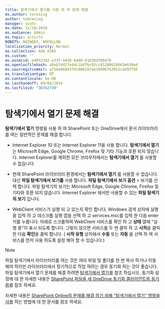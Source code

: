 ```yaml
---
title: 탐색기에서 열기를 사용 하 여 문제 해결
ms.author: toresing
author: tomresing
manager: scotv
ms.date: 12/10/2018
ms.audience: Admin
ms.topic: article
ROBOTS: NOINDEX, NOFOLLOW
localization_priority: Normal
ms.collection: Adm_O365
ms.custom: ''
ms.assetid: ed852342-e33f-4450-8400-63d30df09476
ms.openlocfilehash: a9ab7dd27e4dc1bd76c93cc81260616063e638ed
ms.sourcegitcommit: a256e8680379c006287ae30996763051c4d9ff85
ms.translationtype: MT
ms.contentlocale: ko-KR
ms.lasthandoff: 09/04/2019
ms.locfileid: "36742739"
---
```

# <a name="fix-problems-with-open-with-explorer"></a>탐색기에서 열기 문제 해결

**탐색기에서 열기** 명령을 사용 하 여 SharePoint 또는 OneDrive에서 문서 라이브러리를 여는 일반적인 문제를 해결 합니다. 
  
- Internet Explorer 10 또는 Internet Explorer 11을 사용 합니다. **탐색기에서 열기** 는 Microsoft Edge, Google Chrome, Firefox 및 기타 기능과 호환 되지 않습니다. Internet Explorer를 제외한 모든 브라우저에서는 **탐색기에서 열기** 를 사용할 수 없습니다. 
    
- 현재 SharePoint 라이브러리 환경에서는 **탐색기에서 열기** 를 사용할 수 없습니다. 대신 **파일 탐색기에서 보기를** 사용 합니다. **파일 탐색기에서** **보기 옵션** \> 보기를 선택 합니다. 파일 탐색기의 보기는 Microsoft Edge, Google Chrome, Firefox 및 기타와 호환 되지 않습니다. Internet Explorer 에서만 사용할 수 있는 **파일 탐색기의 보기** 입니다. 
    
- WebClient 서비스가 실행 되 고 있는지 확인 합니다. Windows 검색 상자에 실행을 입력 하 고 데스크톱 실행 앱을 선택 하 고 services.msc를 입력 한 다음 enter 키를 누릅니다. 아래로 스크롤하여 WebClient 서비스를 확인 하 고 **상태** 열에 "실행 중"이 표시 되도록 합니다. 그렇지 않으면 서비스를 두 번 클릭 하 고 **시작**을 클릭 한 다음 **확인**을 클릭 합니다. ( **시작 유형** 상자에서 **수동** 또는 **자동** 을 선택 하 여 서비스를 먼저 사용 하도록 설정 해야 할 수 있습니다.) 
    
> [!NOTE]
> 파일 탐색기에서 라이브러리를 여는 것은 여러 파일 및 폴더를 한 번 복사 하거나 이동 해야 하지만 라이브러리에서 정기적으로 작업 하려는 경우 동기화 하는 것이 좋습니다. 파일 탐색기에서 열기 문제를 해결 하려면 [탐색기에서 열기](https://go.microsoft.com/fwlink/?linkid=871665)를 참조 하십시오. 동기화 설정에 대 한 자세한 내용은 [SharePoint 파일을 새 OneDrive 동기화 클라이언트와 동기화](https://go.microsoft.com/fwlink/?linkid=871666)를 참조 하세요.
  
자세한 내용은 [SharePoint Online의 문제를 해결 하기 위해 "탐색기에서 열기" 명령을 사용](https://docs.microsoft.com/sharepoint/support/lists-and-libraries/troubleshoot-issues-using-open-with-explorer) 하는 방법에 대 한 문서를 참조 하세요. 
  


